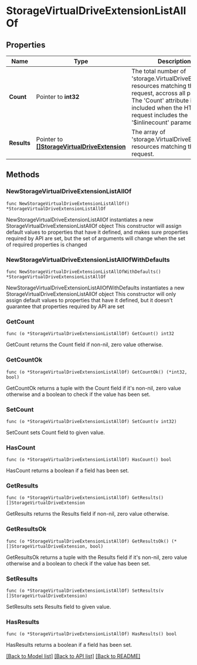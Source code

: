 # StorageVirtualDriveExtensionListAllOf

## Properties

Name | Type | Description | Notes
------------ | ------------- | ------------- | -------------
**Count** | Pointer to **int32** | The total number of &#39;storage.VirtualDriveExtension&#39; resources matching the request, accross all pages. The &#39;Count&#39; attribute is included when the HTTP GET request includes the &#39;$inlinecount&#39; parameter. | [optional] 
**Results** | Pointer to [**[]StorageVirtualDriveExtension**](storage.VirtualDriveExtension.md) | The array of &#39;storage.VirtualDriveExtension&#39; resources matching the request. | [optional] 

## Methods

### NewStorageVirtualDriveExtensionListAllOf

`func NewStorageVirtualDriveExtensionListAllOf() *StorageVirtualDriveExtensionListAllOf`

NewStorageVirtualDriveExtensionListAllOf instantiates a new StorageVirtualDriveExtensionListAllOf object
This constructor will assign default values to properties that have it defined,
and makes sure properties required by API are set, but the set of arguments
will change when the set of required properties is changed

### NewStorageVirtualDriveExtensionListAllOfWithDefaults

`func NewStorageVirtualDriveExtensionListAllOfWithDefaults() *StorageVirtualDriveExtensionListAllOf`

NewStorageVirtualDriveExtensionListAllOfWithDefaults instantiates a new StorageVirtualDriveExtensionListAllOf object
This constructor will only assign default values to properties that have it defined,
but it doesn't guarantee that properties required by API are set

### GetCount

`func (o *StorageVirtualDriveExtensionListAllOf) GetCount() int32`

GetCount returns the Count field if non-nil, zero value otherwise.

### GetCountOk

`func (o *StorageVirtualDriveExtensionListAllOf) GetCountOk() (*int32, bool)`

GetCountOk returns a tuple with the Count field if it's non-nil, zero value otherwise
and a boolean to check if the value has been set.

### SetCount

`func (o *StorageVirtualDriveExtensionListAllOf) SetCount(v int32)`

SetCount sets Count field to given value.

### HasCount

`func (o *StorageVirtualDriveExtensionListAllOf) HasCount() bool`

HasCount returns a boolean if a field has been set.

### GetResults

`func (o *StorageVirtualDriveExtensionListAllOf) GetResults() []StorageVirtualDriveExtension`

GetResults returns the Results field if non-nil, zero value otherwise.

### GetResultsOk

`func (o *StorageVirtualDriveExtensionListAllOf) GetResultsOk() (*[]StorageVirtualDriveExtension, bool)`

GetResultsOk returns a tuple with the Results field if it's non-nil, zero value otherwise
and a boolean to check if the value has been set.

### SetResults

`func (o *StorageVirtualDriveExtensionListAllOf) SetResults(v []StorageVirtualDriveExtension)`

SetResults sets Results field to given value.

### HasResults

`func (o *StorageVirtualDriveExtensionListAllOf) HasResults() bool`

HasResults returns a boolean if a field has been set.


[[Back to Model list]](../README.md#documentation-for-models) [[Back to API list]](../README.md#documentation-for-api-endpoints) [[Back to README]](../README.md)


